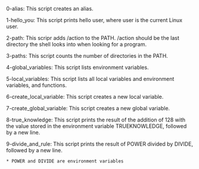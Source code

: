 0-alias: This script creates an alias.

1-hello_you: This script prints hello user, where user is the current Linux user.

2-path: This scripr adds /action to the PATH. /action should be the last directory the shell looks into when looking for a program.

3-paths: This script counts the number of directories in the PATH.

4-global_variables: This script lists environment variables.

5-local_variables: This script lists all local variables and environment variables, and functions.

6-create_local_variable: This script creates a new local variable.

7-create_global_variable: This script creates a new global variable.

8-true_knowledge: This script prints the result of the addition of 128 with the value stored in the environment variable TRUEKNOWLEDGE, followed by a new line.

9-divide_and_rule: This script prints the result of POWER divided by DIVIDE, followed by a new line.

	* POWER and DIVIDE are environment variables


